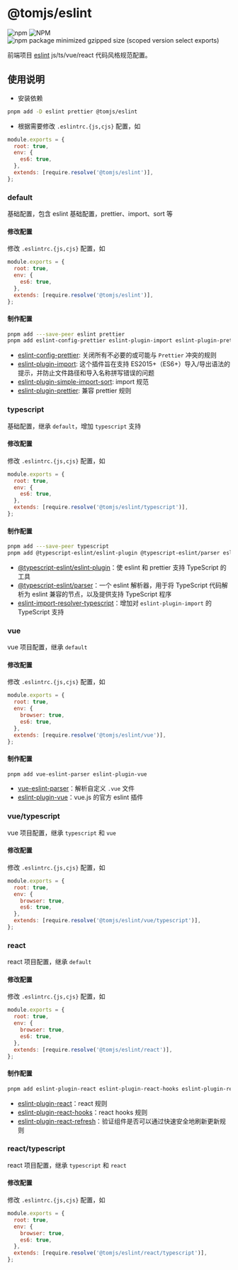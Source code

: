 # @tomjs/eslint

![npm](https://img.shields.io/npm/v/%40tomjs/eslint) ![NPM](https://img.shields.io/npm/l/%40tomjs%2Feslint) ![npm package minimized gzipped size (scoped version select exports)](https://img.shields.io/bundlejs/size/%40tomjs/eslint)

前端项目 [eslint](https://zh-hans.eslint.org/) js/ts/vue/react 代码风格规范配置。

## 使用说明

- 安装依赖

```bash
pnpm add -D eslint prettier @tomjs/eslint
```

- 根据需要修改 `.eslintrc.{js,cjs}` 配置，如

```js
module.exports = {
  root: true,
  env: {
    es6: true,
  },
  extends: [require.resolve('@tomjs/eslint')],
};
```

### default

基础配置，包含 eslint 基础配置，prettier、import、sort 等

#### 修改配置

修改 `.eslintrc.{js,cjs}` 配置，如

```js
module.exports = {
  root: true,
  env: {
    es6: true,
  },
  extends: [require.resolve('@tomjs/eslint')],
};
```

#### 制作配置

```bash
pnpm add ---save-peer eslint prettier
pnpm add eslint-config-prettier eslint-plugin-import eslint-plugin-prettier eslint-plugin-simple-import-sort
```

- [eslint-config-prettier](https://www.npmjs.com/package/eslint-config-prettier): 关闭所有不必要的或可能与 `Prettier` 冲突的规则
- [eslint-plugin-import](https://www.npmjs.com/package/eslint-plugin-import): 这个插件旨在支持 ES2015+（ES6+）导入/导出语法的提示，并防止文件路径和导入名称拼写错误的问题
- [eslint-plugin-simple-import-sort](https://github.com/lydell/eslint-plugin-simple-import-sort): import 规范
- [eslint-plugin-prettier](https://www.npmjs.com/package/eslint-plugin-prettier): 兼容 prettier 规则

### typescript

基础配置，继承 `default`，增加 `typescript` 支持

#### 修改配置

修改 `.eslintrc.{js,cjs}` 配置，如

```js
module.exports = {
  root: true,
  env: {
    es6: true,
  },
  extends: [require.resolve('@tomjs/eslint/typescript')],
};
```

#### 制作配置

```bash
pnpm add ---save-peer typescript
pnpm add @typescript-eslint/eslint-plugin @typescript-eslint/parser eslint-import-resolver-typescript
```

- [@typescript-eslint/eslint-plugin](https://typescript-eslint.io)：使 eslint 和 prettier 支持 TypeScript 的工具
- [@typescript-eslint/parser](https://typescript-eslint.io/architecture/parser)：一个 eslint 解析器，用于将 TypeScript 代码解析为 eslint 兼容的节点，以及提供支持 TypeScript 程序
- [eslint-import-resolver-typescript](https://www.npmjs.com/package/eslint-import-resolver-typescript)：增加对 `eslint-plugin-import` 的 TypeScript 支持

### vue

vue 项目配置，继承 `default`

#### 修改配置

修改 `.eslintrc.{js,cjs}` 配置，如

```js
module.exports = {
  root: true,
  env: {
    browser: true,
    es6: true,
  },
  extends: [require.resolve('@tomjs/eslint/vue')],
};
```

#### 制作配置

```bash
pnpm add vue-eslint-parser eslint-plugin-vue
```

- [vue-eslint-parser](https://www.npmjs.com/package/vue-eslint-parser)：解析自定义 `.vue` 文件
- [eslint-plugin-vue](https://eslint.vuejs.org)：vue.js 的官方 eslint 插件

### vue/typescript

vue 项目配置，继承 `typescript` 和 `vue`

#### 修改配置

修改 `.eslintrc.{js,cjs}` 配置，如

```js
module.exports = {
  root: true,
  env: {
    browser: true,
    es6: true,
  },
  extends: [require.resolve('@tomjs/eslint/vue/typescript')],
};
```

### react

react 项目配置，继承 `default`

#### 修改配置

修改 `.eslintrc.{js,cjs}` 配置，如

```js
module.exports = {
  root: true,
  env: {
    browser: true,
    es6: true,
  },
  extends: [require.resolve('@tomjs/eslint/react')],
};
```

#### 制作配置

```bash
pnpm add eslint-plugin-react eslint-plugin-react-hooks eslint-plugin-react-refresh
```

- [eslint-plugin-react](https://www.npmjs.com/package/eslint-plugin-react)：react 规则
- [eslint-plugin-react-hooks](https://www.npmjs.com/package/eslint-plugin-react-hooks)：react hooks 规则
- [eslint-plugin-react-refresh](https://www.npmjs.com/package/eslint-plugin-react-refresh)：验证组件是否可以通过快速安全地刷新更新规则

### react/typescript

react 项目配置，继承 `typescript` 和 `react`

#### 修改配置

修改 `.eslintrc.{js,cjs}` 配置，如

```js
module.exports = {
  root: true,
  env: {
    browser: true,
    es6: true,
  },
  extends: [require.resolve('@tomjs/eslint/react/typescript')],
};
```
